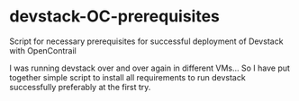 # devstack-OC-prerequisites
Script for necessary prerequisites for successful deployment of Devstack with OpenContrail

I was running devstack over and over again in different VMs... So I have put together simple script to install all requirements to run devstack successfully preferably at the first try.
